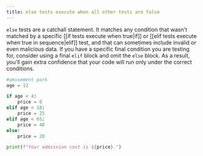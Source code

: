```yaml
---
title: else tests execute when all other tests are false
---
```


`else` tests are a catchall statement. It matches any condition that wasn't matched by a specific [[if tests execute when true|if]] or [[elif tests execute when true in sequence|elif]] test, and that can sometimes include invalid or even malicious data. If you have a specific final condition you are testing for, consider using a final `elif` block and omit the `else` block. As a result, you'll gain extra confidence that your code will run only under the correct conditions.

```python
#amusement park
age = 12

if age < 4:
    price = 0
elif age < 18:
    price = 25
elif age < 65:
    price = 40
else:
    price = 20

print(f"Your admission cost is ${price}.")
```
